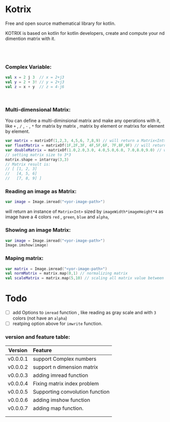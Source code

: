 # Kotrix
Free and open source mathematical library for kotlin.

KOTRIX is based on kotlin for kotlin developers, create and compute your nd dimention matrix with it.

<br>
<br>

### Complex Variable: 

```kotlin
val x = 2 j 3  // x = 2+j3
val y = 2 + 3! // y = 2+j3
val z = x + y  // z = 4-j6
```

<br>

### Multi-dimensional Matrix:

You can define a multi-diminsional matrix and make any operations with it, like `+` , `/` , `-` , `*` for matrix by matrix , matrix by element or matrixs for element by element.

```kotlin
var matrix = matrixOf(1,2,3, 4,5,6, 7,8,9) // will return a Matrix<Int>
var floatMatrix = matrixOf(1F,2F,3F, 4F,5F,6F, 7F,8F,9F) // will return a Matrix<Float>
var doubleMatrix = matrixOf(1.0,2.0,3.0, 4.0,5.0,6.0, 7.0,8.0,9.0) // will return a Matrix<Double>
// setting matrix size to 3*3
matrix.shape = intarray(3,3)
// Matrix result is:
// [ [1, 2, 3]
//   [4, 5, 6]
//   [7, 8, 9] ]
```



### Reading an image as Matrix:

```kotlin
var image = Image.imread("<yor-image-path>")
```

will return an instance of `Matrix<Int>` sized by `imageWidth*imageHeight*4` as image have a 4 colors `red` , `green`, `blue` and `alpha`,  



### Showing an image Matrix:

```kotlin
var image = Image.imread("<yor-image-path>")
Image.imshow(image)
```



### Maping matrix:

```kotlin
var matrix = Image.imread("<yor-image-path>")
val normMatrix = matrix.map(0,1) // normalizing matrix
val scaleMatrix = matrix.map(5,10) // scaling all matrix value between 5 and 10
```



# Todo

- [ ] add Options to `imread` function , like reading as gray scale and with `3` colors (not have an `alpha`)
- [ ] reatping option above for `imwrite` function.

### version and feature table:


| Version  | Feature                         |
| :------: | :------------------------------ |
| v0.0.0.1 | support Complex numbers         |
| v0.0.0.2 | support n dimension matrix      |
| v0.0.0.3 | adding imread function          |
| v0.0.0.4 | Fixing matrix index problem     |
| v0.0.0.5 | Supporting convolution function |
| v0.0.0.6 | adding imshow function          |
| v0.0.0.7 | adding map function.            |
|          |                                 |
|          |                                 |

